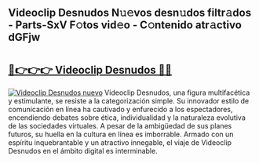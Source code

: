 ## Videoclip Desnudos N𝚞𝚎vos desn𝚞dos filtr𝚊dos - Parts-SxV F𝚘tos vid𝚎o - C𝚘ntenido atr𝚊ctivo dGFjw

# <h2><a href="http://mb4aay0.tromn.icu/?c=Videoclip+Desnudos">🔗👉👉👉 Videoclip Desnudos 🔗🔗</a></h2>

[![Videoclip Desnudos nuevo](https://i.imgur.com/pEAQMta.gif)](http://mb4aay0.tromn.icu/?c=Videoclip+Desnudos)
Videoclip Desnudos, una figura multifacética y estimulante, se resiste a la categorización simple. Su innovador estilo de comunicación en línea ha cautivado y enfurecido a los espectadores, encendiendo debates sobre ética, individualidad y la naturaleza evolutiva de las sociedades virtuales. A pesar de la ambigüedad de sus planes futuros, su huella en la cultura en línea es imborrable. Armado con un espíritu inquebrantable y un atractivo innegable, el viaje de Videoclip Desnudos en el ámbito digital es interminable.

